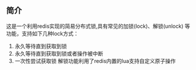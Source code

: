 ## 简介
这是一个利用redis实现的简易分布式锁,具有常见的加锁(lock)、解锁(unlock)
等功能，支持如下几种lock方式：
1. 永久等待直到获取到锁
2. 永久等待直到获取到锁或者操作被中断
3. 一次性尝试获取锁
解锁功能利用了redis内置的lua支持自定义原子操作
